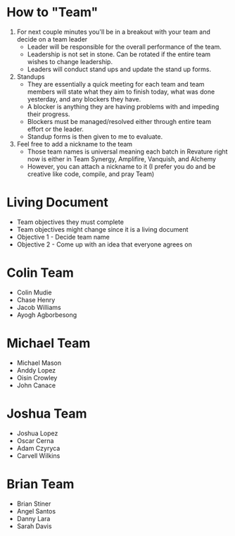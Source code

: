 # How to "Team"
1. For next couple minutes you'll be in a breakout with your team and decide on a team leader
   - Leader will be responsible for the overall performance of the team.
   - Leadership is not set in stone. Can be rotated if the entire team wishes to change leadership.
   - Leaders will conduct stand ups and update the stand up forms.
2. Standups
   - They are essentially a quick meeting for each team and team members will state what they aim to finish today, what was done yesterday, and any blockers they have.
   - A blocker is anything they are having problems with and impeding their progress.
   - Blockers must be managed/resolved either through entire team effort or the leader.
   - Standup forms is then given to me to evaluate.
3. Feel free to add a nickname to the team
   - Those team names is universal meaning each batch in Revature right now is either in Team Synergy, Amplifire, Vanquish, and Alchemy
   - However, you can attach a nickname to it (I prefer you do and be creative like code, compile, and pray Team)

# Living Document
* Team objectives they must complete
* Team objectives might change since it is a living document
* Objective 1 - Decide team name
* Objective 2 - Come up with an idea that everyone agrees on


#  Colin Team
* Colin Mudie
* Chase Henry
* Jacob Williams
* Ayogh Agborbesong

# Michael Team 
* Michael Mason
* Anddy Lopez
* Oisin Crowley
* John Canace

# Joshua Team
* Joshua Lopez
* Oscar Cerna
* Adam Czyryca
* Carvell Wilkins

# Brian Team
* Brian Stiner
* Angel Santos
* Danny Lara
* Sarah Davis
